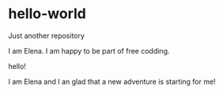 # hello-world
Just another repository

I am Elena. I am happy to be part of free codding.

hello! 

I am Elena and I an glad that a new adventure is starting for me!
